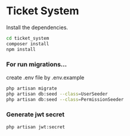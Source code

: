 # Ticket System

Install the dependencies.

```sh
cd ticket_system
composer install
npm install
```

### For run migrations...

create .env file by .env.example


```sh
php artisan migrate
php artisan db:seed --class=UserSeeder
php artisan db:seed --class=PermissionSeeder
```

### Generate jwt secret
```sh
php artisan jwt:secret
```